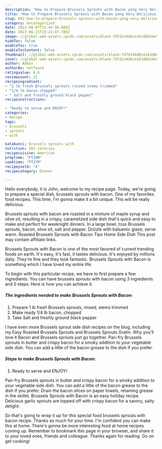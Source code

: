```yaml
---
description: "How to Prepare Brussels Sprouts with Bacon yang Very Delicious}"
title: "How to Prepare Brussels Sprouts with Bacon yang Very Delicious}"
slug: 842-how-to-prepare-brussels-sprouts-with-bacon-yang-very-delicious
category: Uncategorized
date: 2022-09-07T21:44:56.606Z
date: 2023-06-21T23:21:07.785Z
image: //global-web-assets.cpcdn.com/assets/blank-fd7d144d8ce163db654e5a02c40b08a2775adb7897d16e4062681dc7e1b2800f.png
hideToc: false
enableToc: true
enableTocContent: false
thumbnail: //global-web-assets.cpcdn.com/assets/blank-fd7d144d8ce163db654e5a02c40b08a2775adb7897d16e4062681dc7e1b2800f.png
cover: //global-web-assets.cpcdn.com/assets/blank-fd7d144d8ce163db654e5a02c40b08a2775adb7897d16e4062681dc7e1b2800f.png
author: Admin
authorAv: notfound
ratingvalue: 4.6
reviewcount: 22
recipeingredient:
- "1 lb fresh Brussels sprouts rinsed stems trimmed"
- "1/4 lb bacon chopped"
- " Salt and freshly ground black pepper"
recipeinstructions:

- "Ready to serve and ENJOY!"
categories:
- Recipe
tags:
- brussels
- sprouts
- with

katakunci: brussels sprouts with 
nutrition: 161 calories
recipecuisine: American
preptime: "PT10M"
cooktime: "PT37M"
recipeyield: "4"
recipecategory: Dinner

---
```



Hello everybody, it is John, welcome to my recipe page. Today, we're going to prepare a special dish, brussels sprouts with bacon. One of my favorites food recipes. This time, I'm gonna make it a bit unique. This will be really delicious.

Brussels sprouts with bacon are roasted in a mixture of maple syrup and olive oil, resulting in a crispy, caramelized side dish that&#39;s quick and easy to make and perfect for weeknight dinners. In a large bowl, toss Brussels sprouts, bacon, olive oil, salt and pepper. Drizzle with balsamic glaze; serve warm. Roasted Brussels Sprouts with Bacon Tips Home Side Dish This post may contain affiliate links.

Brussels Sprouts with Bacon is one of the most favored of current trending foods on earth. It's easy, it's fast, it tastes delicious. It's enjoyed by millions daily. They're fine and they look fantastic. Brussels Sprouts with Bacon is something which I have loved my entire life.


To begin with this particular recipe, we have to first prepare a few ingredients. You can have brussels sprouts with bacon using 3 ingredients and 0 steps. Here is how you can achieve it.

<!--inarticleads1-->

##### The ingredients needed to make Brussels Sprouts with Bacon:

1. Prepare 1 lb fresh Brussels sprouts, rinsed, stems trimmed
1. Make ready 1/4 lb bacon, chopped
1. Take  Salt and freshly ground black pepper


I have even more Brussels sprout side dish recipes on the blog, including my Easy Roasted Brussels Sprouts and Brussels Sprouts Gratin. Why you&#39;ll love it Bacon and Brussels sprouts just go together. Pan-fry Brussels sprouts in butter and crispy bacon for a smoky addition to your vegetable side dish. You can add a little of the bacon grease to the dish if you prefer. 

<!--inarticleads2-->

##### Steps to make Brussels Sprouts with Bacon:


1. Ready to serve and ENJOY!

Pan-fry Brussels sprouts in butter and crispy bacon for a smoky addition to your vegetable side dish. You can add a little of the bacon grease to the dish if you prefer. Drain the bacon slices on paper towels, retaining grease in the skillet. Brussels Sprouts with Bacon is an easy holiday recipe. Delicious garlic sprouts are topped off with crispy bacon for a savory, salty delight. 

So that's going to wrap it up for this special food brussels sprouts with bacon recipe. Thanks so much for your time. I'm confident you can make this at home. There's gonna be more interesting food at home recipes coming up. Remember to bookmark this page in your browser, and share it to your loved ones, friends and colleague. Thanks again for reading. Go on get cooking!
